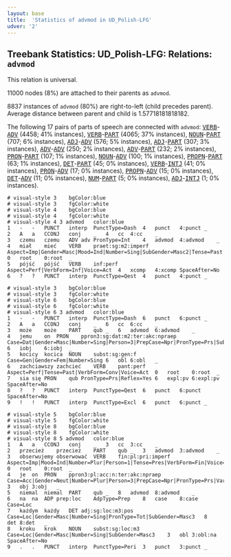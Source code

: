 ```yaml
---
layout: base
title:  'Statistics of advmod in UD_Polish-LFG'
udver: '2'
---
```


## Treebank Statistics: UD_Polish-LFG: Relations: `advmod`

This relation is universal.

11000 nodes (8%) are attached to their parents as `advmod`.

8837 instances of `advmod` (80%) are right-to-left (child precedes parent).
Average distance between parent and child is 1.57718181818182.

The following 17 pairs of parts of speech are connected with `advmod`: <tt><a href="pl_lfg-pos-VERB.html">VERB</a></tt>-<tt><a href="pl_lfg-pos-ADV.html">ADV</a></tt> (4458; 41% instances), <tt><a href="pl_lfg-pos-VERB.html">VERB</a></tt>-<tt><a href="pl_lfg-pos-PART.html">PART</a></tt> (4065; 37% instances), <tt><a href="pl_lfg-pos-NOUN.html">NOUN</a></tt>-<tt><a href="pl_lfg-pos-PART.html">PART</a></tt> (707; 6% instances), <tt><a href="pl_lfg-pos-ADJ.html">ADJ</a></tt>-<tt><a href="pl_lfg-pos-ADV.html">ADV</a></tt> (576; 5% instances), <tt><a href="pl_lfg-pos-ADJ.html">ADJ</a></tt>-<tt><a href="pl_lfg-pos-PART.html">PART</a></tt> (307; 3% instances), <tt><a href="pl_lfg-pos-ADV.html">ADV</a></tt>-<tt><a href="pl_lfg-pos-ADV.html">ADV</a></tt> (250; 2% instances), <tt><a href="pl_lfg-pos-ADV.html">ADV</a></tt>-<tt><a href="pl_lfg-pos-PART.html">PART</a></tt> (232; 2% instances), <tt><a href="pl_lfg-pos-PRON.html">PRON</a></tt>-<tt><a href="pl_lfg-pos-PART.html">PART</a></tt> (107; 1% instances), <tt><a href="pl_lfg-pos-NOUN.html">NOUN</a></tt>-<tt><a href="pl_lfg-pos-ADV.html">ADV</a></tt> (100; 1% instances), <tt><a href="pl_lfg-pos-PROPN.html">PROPN</a></tt>-<tt><a href="pl_lfg-pos-PART.html">PART</a></tt> (63; 1% instances), <tt><a href="pl_lfg-pos-DET.html">DET</a></tt>-<tt><a href="pl_lfg-pos-PART.html">PART</a></tt> (45; 0% instances), <tt><a href="pl_lfg-pos-VERB.html">VERB</a></tt>-<tt><a href="pl_lfg-pos-INTJ.html">INTJ</a></tt> (41; 0% instances), <tt><a href="pl_lfg-pos-PRON.html">PRON</a></tt>-<tt><a href="pl_lfg-pos-ADV.html">ADV</a></tt> (17; 0% instances), <tt><a href="pl_lfg-pos-PROPN.html">PROPN</a></tt>-<tt><a href="pl_lfg-pos-ADV.html">ADV</a></tt> (15; 0% instances), <tt><a href="pl_lfg-pos-DET.html">DET</a></tt>-<tt><a href="pl_lfg-pos-ADV.html">ADV</a></tt> (11; 0% instances), <tt><a href="pl_lfg-pos-NUM.html">NUM</a></tt>-<tt><a href="pl_lfg-pos-PART.html">PART</a></tt> (5; 0% instances), <tt><a href="pl_lfg-pos-ADJ.html">ADJ</a></tt>-<tt><a href="pl_lfg-pos-INTJ.html">INTJ</a></tt> (1; 0% instances).


~~~ conllu
# visual-style 3	bgColor:blue
# visual-style 3	fgColor:white
# visual-style 4	bgColor:blue
# visual-style 4	fgColor:white
# visual-style 4 3 advmod	color:blue
1	-	-	PUNCT	interp	PunctType=Dash	4	punct	4:punct	_
2	A	a	CCONJ	conj	_	4	cc	4:cc	_
3	czemu	czemu	ADV	adv	PronType=Int	4	advmod	4:advmod	_
4	miał	mieć	VERB	praet:sg:m2:imperf	Aspect=Imp|Gender=Masc|Mood=Ind|Number=Sing|SubGender=Masc2|Tense=Past|VerbForm=Fin|Voice=Act	0	root	0:root	_
5	pójść	pójść	VERB	inf:perf	Aspect=Perf|VerbForm=Inf|Voice=Act	4	xcomp	4:xcomp	SpaceAfter=No
6	?	?	PUNCT	interp	PunctType=Qest	4	punct	4:punct	_

~~~


~~~ conllu
# visual-style 3	bgColor:blue
# visual-style 3	fgColor:white
# visual-style 6	bgColor:blue
# visual-style 6	fgColor:white
# visual-style 6 3 advmod	color:blue
1	-	-	PUNCT	interp	PunctType=Dash	6	punct	6:punct	_
2	A	a	CCONJ	conj	_	6	cc	6:cc	_
3	może	może	PART	qub	_	6	advmod	6:advmod	_
4	jemu	on	PRON	ppron3:sg:dat:m2:ter:akc:npraep	Case=Dat|Gender=Masc|Number=Sing|Person=3|PrepCase=Npr|PronType=Prs|SubGender=Masc2|Variant=Long	6	iobj	6:iobj	_
5	kocicy	kocica	NOUN	subst:sg:gen:f	Case=Gen|Gender=Fem|Number=Sing	6	obl	6:obl	_
6	zachciawszy	zachcieć	VERB	pant:perf	Aspect=Perf|Tense=Past|VerbForm=Conv|Voice=Act	0	root	0:root	_
7	sia	się	PRON	qub	PronType=Prs|Reflex=Yes	6	expl:pv	6:expl:pv	SpaceAfter=No
8	?	?	PUNCT	interp	PunctType=Qest	6	punct	6:punct	SpaceAfter=No
9	!	!	PUNCT	interp	PunctType=Excl	6	punct	6:punct	_

~~~


~~~ conllu
# visual-style 5	bgColor:blue
# visual-style 5	fgColor:white
# visual-style 8	bgColor:blue
# visual-style 8	fgColor:white
# visual-style 8 5 advmod	color:blue
1	A	a	CCONJ	conj	_	3	cc	3:cc	_
2	przecież	przecież	PART	qub	_	3	advmod	3:advmod	_
3	obserwujemy	obserwować	VERB	fin:pl:pri:imperf	Aspect=Imp|Mood=Ind|Number=Plur|Person=1|Tense=Pres|VerbForm=Fin|Voice=Act	0	root	0:root	_
4	je	on	PRON	ppron3:pl:acc:n:ter:akc:npraep	Case=Acc|Gender=Neut|Number=Plur|Person=3|PrepCase=Npr|PronType=Prs|Variant=Long	3	obj	3:obj	_
5	niemal	niemal	PART	qub	_	8	advmod	8:advmod	_
6	na	na	ADP	prep:loc	AdpType=Prep	8	case	8:case	Case=Loc
7	każdym	każdy	DET	adj:sg:loc:m3:pos	Case=Loc|Gender=Masc|Number=Sing|PronType=Tot|SubGender=Masc3	8	det	8:det	_
8	kroku	krok	NOUN	subst:sg:loc:m3	Case=Loc|Gender=Masc|Number=Sing|SubGender=Masc3	3	obl	3:obl:na	SpaceAfter=No
9	.	.	PUNCT	interp	PunctType=Peri	3	punct	3:punct	_

~~~


